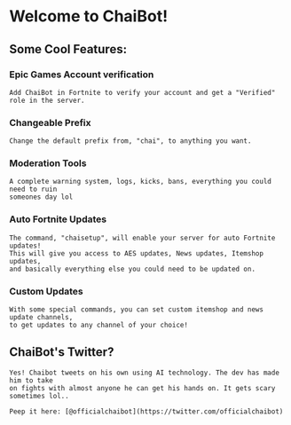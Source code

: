 # Welcome to ChaiBot!

## Some Cool Features:
### Epic Games Account verification
    Add ChaiBot in Fortnite to verify your account and get a "Verified" role in the server.
### Changeable Prefix
    Change the default prefix from, "chai", to anything you want.
### Moderation Tools
    A complete warning system, logs, kicks, bans, everything you could need to ruin
    someones day lol
### Auto Fortnite Updates
    The command, "chaisetup", will enable your server for auto Fortnite updates!
    This will give you access to AES updates, News updates, Itemshop updates,
    and basically everything else you could need to be updated on.
### Custom Updates
    With some special commands, you can set custom itemshop and news update channels,
    to get updates to any channel of your choice!

## ChaiBot's Twitter?
    Yes! Chaibot tweets on his own using AI technology. The dev has made him to take
    on fights with almost anyone he can get his hands on. It gets scary sometimes lol..

    Peep it here: [@officialchaibot](https://twitter.com/officialchaibot)

